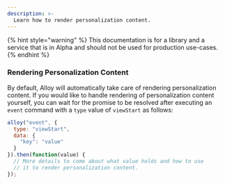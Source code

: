 ```yaml
---
description: >-
  Learn how to render personalization content. 
---
```


{% hint style="warning" %}
This documentation is for a library and a service that is in Alpha and should not be used for production use-cases. 
{% endhint %}

### Rendering Personalization Content

By default, Alloy will automatically take care of rendering personalization content. If you would like to handle rendering of personalization content yourself, you can wait for the promise to be resolved after executing an `event` command with a `type` value of `viewStart` as follows:

```javascript
alloy("event", {
  type: "viewStart",
  data: {
    "key": "value"
  }
}).then(function(value) {
  // More details to come about what value holds and how to use
  // it to render personalization content.
});
```

